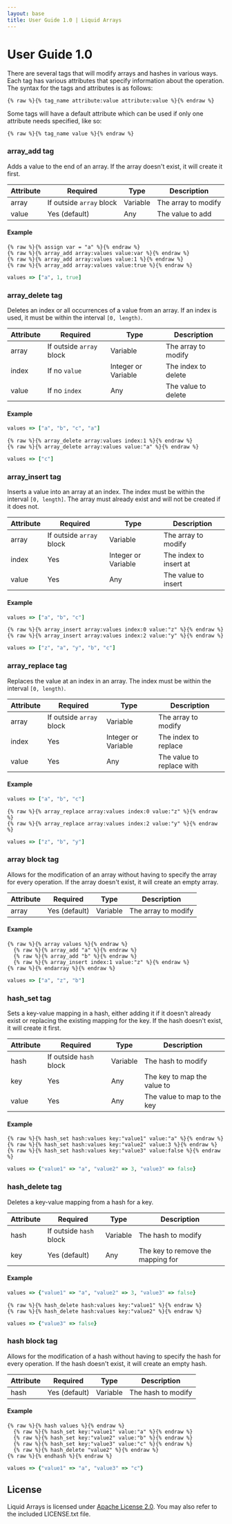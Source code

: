 ```yaml
---
layout: base
title: User Guide 1.0 | Liquid Arrays
---
```


# User Guide 1.0

There are several tags that will modify arrays and hashes in various ways. 
Each tag has various attributes that specify information about the operation. 
The syntax for the tags and attributes is as follows:

```liquid
{% raw %}{% tag_name attribute:value attribute:value %}{% endraw %}
```

Some tags will have a default attribute which can be used if only one 
attribute needs specified, like so:

```liquid
{% raw %}{% tag_name value %}{% endraw %}
```

### array_add tag

Adds a value to the end of an array. If the array doesn't exist, it will 
create it first.

| Attribute | Required                 | Type     | Description         |
| --------- | ------------------------ | -------- | ------------------- |
| array     | If outside `array` block | Variable | The array to modify |
| value     | Yes (default)            | Any      | The value to add    |

#### Example

```liquid
{% raw %}{% assign var = "a" %}{% endraw %}
{% raw %}{% array_add array:values value:var %}{% endraw %}
{% raw %}{% array_add array:values value:1 %}{% endraw %}
{% raw %}{% array_add array:values value:true %}{% endraw %}
```

```ruby
values => ["a", 1, true]
```

### array_delete tag

Deletes an index or all occurrences of a value from an array. If an index is 
used, it must be within the interval `[0, length)`.

| Attribute | Required                 | Type     | Description         |
| --------- | ------------------------ | -------- | ------------------- |
| array     | If outside `array` block | Variable | The array to modify |
| index     | If no `value` | Integer or Variable | The index to delete |
| value     | If no `index`            | Any      | The value to delete |

#### Example

```ruby
values => ["a", "b", "c", "a"]
```

```liquid
{% raw %}{% array_delete array:values index:1 %}{% endraw %}
{% raw %}{% array_delete array:values value:"a" %}{% endraw %}
```

```ruby
values => ["c"]
```

### array_insert tag

Inserts a value into an array at an index. The index must be within the 
interval `[0, length]`. The array must already exist and will not be created 
if it does not.

| Attribute | Required                 | Type     | Description            |
| --------- | ------------------------ | -------- | ---------------------- |
| array     | If outside `array` block | Variable | The array to modify    |
| index     | Yes           | Integer or Variable | The index to insert at |
| value     | Yes                      | Any      | The value to insert    |

#### Example

```ruby
values => ["a", "b", "c"]
```

```liquid
{% raw %}{% array_insert array:values index:0 value:"z" %}{% endraw %}
{% raw %}{% array_insert array:values index:2 value:"y" %}{% endraw %}
```

```ruby
values => ["z", "a", "y", "b", "c"]
```

### array_replace tag

Replaces the value at an index in an array. The index must be within the 
interval `[0, length)`.

| Attribute | Required                 | Type     | Description               |
| --------- | ------------------------ | -------- | ------------------------- |
| array     | If outside `array` block | Variable | The array to modify       |
| index     | Yes           | Integer or Variable | The index to replace      |
| value     | Yes                      | Any      | The value to replace with |

#### Example

```ruby
values => ["a", "b", "c"]
```

```liquid
{% raw %}{% array_replace array:values index:0 value:"z" %}{% endraw %}
{% raw %}{% array_replace array:values index:2 value:"y" %}{% endraw %}
```

```ruby
values => ["z", "b", "y"]
```

### array block tag

Allows for the modification of an array without having to specify the array 
for every operation. If the array doesn't exist, it will create an empty array.

| Attribute | Required      | Type     | Description         |
| --------- | ------------- | -------- | ------------------- |
| array     | Yes (default) | Variable | The array to modify |

#### Example

```liquid
{% raw %}{% array values %}{% endraw %}
  {% raw %}{% array_add "a" %}{% endraw %}
  {% raw %}{% array_add "b" %}{% endraw %}
  {% raw %}{% array_insert index:1 value:"z" %}{% endraw %}
{% raw %}{% endarray %}{% endraw %}
```

```ruby
values => ["a", "z", "b"]
```

### hash_set tag

Sets a key-value mapping in a hash, either adding it if it doesn't already 
exist or replacing the existing mapping for the key. If the hash doesn't 
exist, it will create it first.

| Attribute | Required                | Type     | Description                 |
| --------- | ----------------------- | -------- | --------------------------- |
| hash      | If outside `hash` block | Variable | The hash to modify          |
| key       | Yes                     | Any      | The key to map the value to |
| value     | Yes                     | Any      | The value to map to the key |

#### Example

```liquid
{% raw %}{% hash_set hash:values key:"value1" value:"a" %}{% endraw %}
{% raw %}{% hash_set hash:values key:"value2" value:3 %}{% endraw %}
{% raw %}{% hash_set hash:values key:"value3" value:false %}{% endraw %}
```

```ruby
values => {"value1" => "a", "value2" => 3, "value3" => false}
```

### hash_delete tag

Deletes a key-value mapping from a hash for a key.

| Attribute | Required                | Type     | Description                       |
| --------- | ----------------------- | -------- | --------------------------------- |
| hash      | If outside `hash` block | Variable | The hash to modify                |
| key       | Yes (default)           | Any      | The key to remove the mapping for |

#### Example

```ruby
values => {"value1" => "a", "value2" => 3, "value3" => false}
```

```liquid
{% raw %}{% hash_delete hash:values key:"value1" %}{% endraw %}
{% raw %}{% hash_delete hash:values key:"value2" %}{% endraw %}
```

```ruby
values => {"value3" => false}
```

### hash block tag

Allows for the modification of a hash without having to specify the hash for  
every operation. If the hash doesn't exist, it will create an empty hash.

| Attribute | Required      | Type     | Description        |
| --------- | ------------- | -------- | ------------------ |
| hash      | Yes (default) | Variable | The hash to modify |

#### Example

```liquid
{% raw %}{% hash values %}{% endraw %}
  {% raw %}{% hash_set key:"value1" value:"a" %}{% endraw %}
  {% raw %}{% hash_set key:"value2" value:"b" %}{% endraw %}
  {% raw %}{% hash_set key:"value3" value:"c" %}{% endraw %}
  {% raw %}{% hash_delete "value2" %}{% endraw %}
{% raw %}{% endhash %}{% endraw %}
```

```ruby
values => {"value1" => "a", "value3" => "c"}
```

## License

Liquid Arrays is licensed under [Apache License 2.0](https://www.apache.org/licenses/LICENSE-2.0). 
You may also refer to the included LICENSE.txt file.